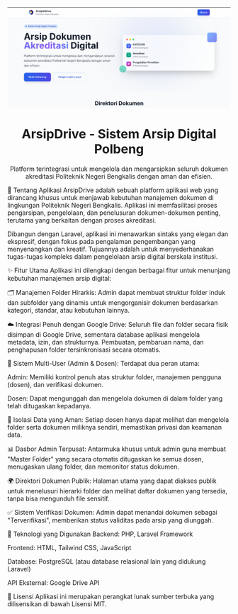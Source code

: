 <img src="image.png" alt="Italian Trulli">

<h1 align="center">ArsipDrive - Sistem Arsip Digital Polbeng</h1>

<p align="center">
Platform terintegrasi untuk mengelola dan mengarsipkan seluruh dokumen akreditasi Politeknik Negeri Bengkalis dengan aman dan efisien.
</p>

📖 Tentang Aplikasi
ArsipDrive adalah sebuah platform aplikasi web yang dirancang khusus untuk menjawab kebutuhan manajemen dokumen di lingkungan Politeknik Negeri Bengkalis. Aplikasi ini memfasilitasi proses pengarsipan, pengelolaan, dan penelusuran dokumen-dokumen penting, terutama yang berkaitan dengan proses akreditasi.

Dibangun dengan Laravel, aplikasi ini menawarkan sintaks yang elegan dan ekspresif, dengan fokus pada pengalaman pengembangan yang menyenangkan dan kreatif. Tujuannya adalah untuk menyederhanakan tugas-tugas kompleks dalam pengelolaan arsip digital berskala institusi.

✨ Fitur Utama
Aplikasi ini dilengkapi dengan berbagai fitur untuk menunjang kebutuhan manajemen arsip digital:

🗂️ Manajemen Folder Hirarkis: Admin dapat membuat struktur folder induk dan subfolder yang dinamis untuk mengorganisir dokumen berdasarkan kategori, standar, atau kebutuhan lainnya.

☁️ Integrasi Penuh dengan Google Drive: Seluruh file dan folder secara fisik disimpan di Google Drive, sementara database aplikasi mengelola metadata, izin, dan strukturnya. Pembuatan, pembaruan nama, dan penghapusan folder tersinkronisasi secara otomatis.

👥 Sistem Multi-User (Admin & Dosen): Terdapat dua peran utama:

Admin: Memiliki kontrol penuh atas struktur folder, manajemen pengguna (dosen), dan verifikasi dokumen.

Dosen: Dapat mengunggah dan mengelola dokumen di dalam folder yang telah ditugaskan kepadanya.

🔐 Isolasi Data yang Aman: Setiap dosen hanya dapat melihat dan mengelola folder serta dokumen miliknya sendiri, memastikan privasi dan keamanan data.

📊 Dasbor Admin Terpusat: Antarmuka khusus untuk admin guna membuat "Master Folder" yang secara otomatis ditugaskan ke semua dosen, menugaskan ulang folder, dan memonitor status dokumen.

🌍 Direktori Dokumen Publik: Halaman utama yang dapat diakses publik untuk menelusuri hierarki folder dan melihat daftar dokumen yang tersedia, tanpa bisa mengunduh file sensitif.

✅ Sistem Verifikasi Dokumen: Admin dapat menandai dokumen sebagai "Terverifikasi", memberikan status validitas pada arsip yang diunggah.

🚀 Teknologi yang Digunakan
Backend: PHP, Laravel Framework

Frontend: HTML, Tailwind CSS, JavaScript

Database: PostgreSQL (atau database relasional lain yang didukung Laravel)

API Eksternal: Google Drive API

📄 Lisensi
Aplikasi ini merupakan perangkat lunak sumber terbuka yang dilisensikan di bawah Lisensi MIT.
